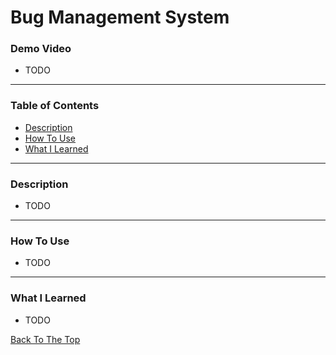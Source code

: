 # Bug Management System

### Demo Video
- TODO

---

### Table of Contents
- [Description](#description)
- [How To Use](#how-to-use)
- [What I Learned](#what-i-learned)

---

### Description

- TODO

---

### How To Use

- TODO

---

### What I Learned

- TODO

[Back To The Top](#bug-management-system)
